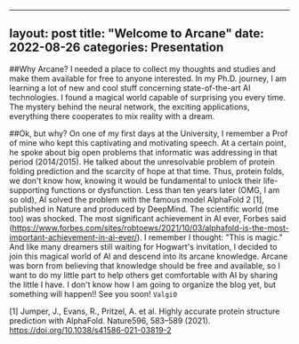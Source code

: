 
---
layout: post
title:  "Welcome to Arcane"
date:   2022-08-26
categories: Presentation
---

##Why Arcane?
I needed a place to collect my thoughts and studies and make them available for free to anyone interested. In my Ph.D. journey, I am learning a lot of new and cool stuff concerning state-of-the-art AI technologies. I found a magical world capable of surprising you every time. The mystery behind the neural network, the exciting applications, everything there cooperates to mix reality with a dream. 

##Ok, but why?
On one of my first days at the University, I remember a Prof of mine who kept this captivating and motivating speech. At a certain point, he spoke about big open problems that informatic was addressing in that period (2014/2015). He talked about the unresolvable problem of protein folding prediction and the scarcity of hope at that time. Thus, protein folds, we don't know how, knowing it would be fundamental to unlock their life-supporting functions or dysfunction.
Less than ten years later (OMG, I am so old), AI solved the problem with the famous model AlphaFold 2 [1], published in Nature and produced by DeepMind. The scientific world (me too) was shocked. The most significant achievement in AI ever, Forbes said (https://www.forbes.com/sites/robtoews/2021/10/03/alphafold-is-the-most-important-achievement-in-ai-ever/).
I remember I thought: "This is magic." And like many dreamers still waiting for Hogwart's invitation, I decided to join this magical world of AI and descend into its arcane knowledge. 
Arcane was born from believing that knowledge should be free and available, so I want to do my little part to help others get comfortable with AI by sharing the little I have.
I don't know how I am going to organize the blog yet, but something will happen!!
See you soon!
`Valgi0`


[1] Jumper, J., Evans, R., Pritzel, A. et al. Highly accurate protein structure prediction with AlphaFold. Nature596, 583–589 (2021). https://doi.org/10.1038/s41586-021-03819-2
